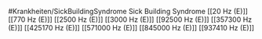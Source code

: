 #Krankheiten/SickBuildingSyndrome
Sick Building Syndrome
[[20 Hz (E)]]
[[770 Hz (E)]]
[[2500 Hz (E)]]
[[3000 Hz (E)]]
[[92500 Hz (E)]]
[[357300 Hz (E)]]
[[425170 Hz (E)]]
[[571000 Hz (E)]]
[[845000 Hz (E)]]
[[937410 Hz (E)]]
